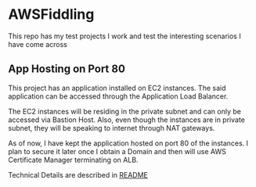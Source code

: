 # AWSFiddling

This repo has my test projects I work and test the interesting scenarios I have come across

## App Hosting on Port 80

This project has an application installed on EC2 instances. The said application can be accessed through the Application Load Balancer. 

The EC2 instances will be residing in the private subnet and can only be accessed via Bastion Host. Also, even though the instances are in private subnet, they will be speaking to internet through NAT gateways. 

As of now, I have kept the application hosted on port 80 of the instances. I plan to secure it later once I obtain a Domain and then will use AWS Certificate Manager terminating on ALB.

Technical Details are described in [README](ec2-app-hosting-80/README.md)